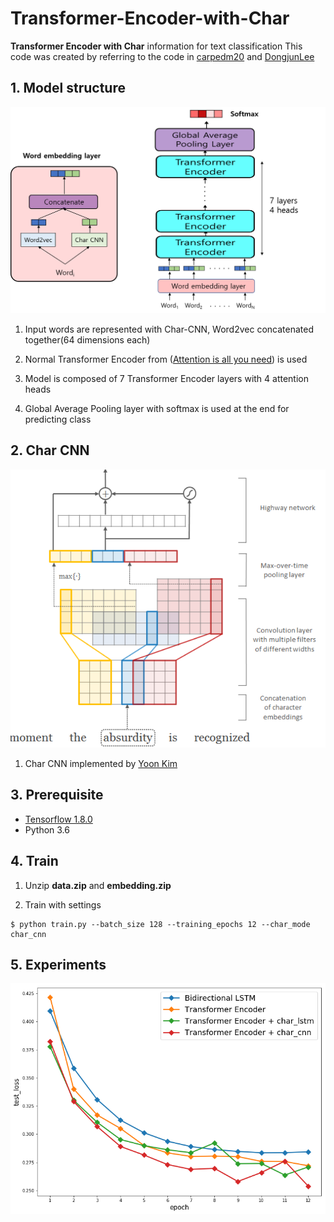 # Transformer-Encoder-with-Char
**Transformer Encoder with Char** information for text classification
This code was created by referring to the code in [carpedm20](https://github.com/carpedm20/lstm-char-cnn-tensorflow) and [DongjunLee](https://github.com/DongjunLee/transformer-tensorflow)

## 1. Model structure
![alt text](https://github.com/MSWon/Transformer-Encoder-with-Char/blob/master/images/model_structure.png "Model")

1. Input words are represented with Char-CNN, Word2vec concatenated together(64 dimensions each)

2. Normal Transformer Encoder from ([Attention is all you need](https://arxiv.org/pdf/1706.03762.pdf)) is used

3. Model is composed of 7 Transformer Encoder layers with 4 attention heads

4. Global Average Pooling layer with softmax is used at the end for predicting class 

## 2. Char CNN
![alt text](https://github.com/MSWon/Transformer-Encoder-with-Char/blob/master/images/char_cnn.PNG "Char CNN")

1. Char CNN implemented by [Yoon Kim](https://arxiv.org/pdf/1508.06615.pdf)

## 3. Prerequisite
- [Tensorflow 1.8.0](https://www.tensorflow.org/)
- Python 3.6

## 4. Train

1. Unzip **data.zip** and **embedding.zip**

2. Train with settings
```
$ python train.py --batch_size 128 --training_epochs 12 --char_mode char_cnn
```

## 5. Experiments
![alt text](https://github.com/MSWon/Transformer-Encoder-with-Char/blob/master/images/test_loss_graph.png "loss graph")
